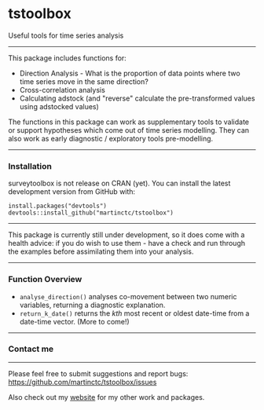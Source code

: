 # tstoolbox
Useful tools for time series analysis

---

This package includes functions for:
* Direction Analysis - What is the proportion of data points where two time series move in the same direction?
* Cross-correlation analysis
* Calculating adstock (and "reverse" calculate the pre-transformed values using adstocked values)

The functions in this package can work as supplementary tools to validate or support hypotheses which come out of time series modelling. They can also work as early diagnostic / exploratory tools pre-modelling.

---

### Installation

surveytoolbox is not release on CRAN (yet). 
You can install the latest development version from GitHub with:

```
install.packages("devtools")
devtools::install_github("martinctc/tstoolbox")
```
---

This package is currently still under development, so it does come with a health advice: if you do wish to use them - have a check and run through the examples before assimilating them into your analysis. 

---
### Function Overview

- `analyse_direction()` analyses co-movement between two numeric variables, returning a diagnostic explanation.
- `return_k_date()` returns the _kth_ most recent or oldest date-time from a date-time vector.
(More to come!)

---
### Contact me
---
Please feel free to submit suggestions and report bugs: <https://github.com/martinctc/tstoolbox/issues>

Also check out my [website](https://martinctc.github.io) for my other work and packages.
